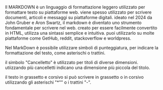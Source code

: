 Il MARKDOWN è un linguaggio di formattazione leggero utilizzato per formattare testo su piattaforme web.
viene spesso utilizzato per scrivere documenti, articoli e messaggi su piattaforme digitali.
ideato nel 2024 da John Gruber e Aron Swartz, il markdown è diventato uno strumento fondamentale per scrivere nel web.
creato per essere facilmente convertito in HTML, utilizza una sintassi semplice e intuitiva.
puoi utilizzarlo su molte piattaforme come GetHub, reddit, stackoverflow e worldpress.

Nel MarkDown è possibile utilizzare simboli di punteggiatura, per indicare la formattazione del testo, come asterischi o trattini.

il simbolo "Cancelletto" è utilizzato per titoli di diverse dimensioni.
utiizzando più cancelletti indicano una dimensione più piccola del titolo.

il testo in grassetto e corsivo si può scrivere in grassetto o in corsivo utilizzando gli asterischi "\*"" o i trattini "-".
